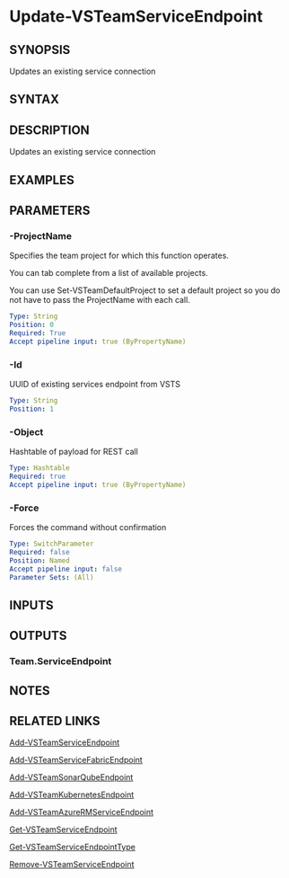 


# Update-VSTeamServiceEndpoint

## SYNOPSIS

Updates an existing service connection

## SYNTAX

## DESCRIPTION

Updates an existing service connection

## EXAMPLES

## PARAMETERS

### -ProjectName

Specifies the team project for which this function operates.

You can tab complete from a list of available projects.

You can use Set-VSTeamDefaultProject to set a default project so
you do not have to pass the ProjectName with each call.

```yaml
Type: String
Position: 0
Required: True
Accept pipeline input: true (ByPropertyName)
```

### -Id

UUID of existing services endpoint from VSTS

```yaml
Type: String
Position: 1
```

### -Object

Hashtable of payload for REST call

```yaml
Type: Hashtable
Required: true
Accept pipeline input: true (ByPropertyName)
```

### -Force

Forces the command without confirmation

```yaml
Type: SwitchParameter
Required: false
Position: Named
Accept pipeline input: false
Parameter Sets: (All)
```

## INPUTS

## OUTPUTS

### Team.ServiceEndpoint

## NOTES

## RELATED LINKS

[Add-VSTeamServiceEndpoint](Add-VSTeamServiceEndpoint.md)

[Add-VSTeamServiceFabricEndpoint](Add-VSTeamServiceFabricEndpoint.md)

[Add-VSTeamSonarQubeEndpoint](Add-VSTeamSonarQubeEndpoint.md)

[Add-VSTeamKubernetesEndpoint](Add-VSTeamKubernetesEndpoint.md)

[Add-VSTeamAzureRMServiceEndpoint](Add-VSTeamAzureRMServiceEndpoint.md)

[Get-VSTeamServiceEndpoint](Get-VSTeamServiceEndpoint.md)

[Get-VSTeamServiceEndpointType](Get-VSTeamServiceEndpointType.md)

[Remove-VSTeamServiceEndpoint](Remove-VSTeamServiceEndpoint.md)


